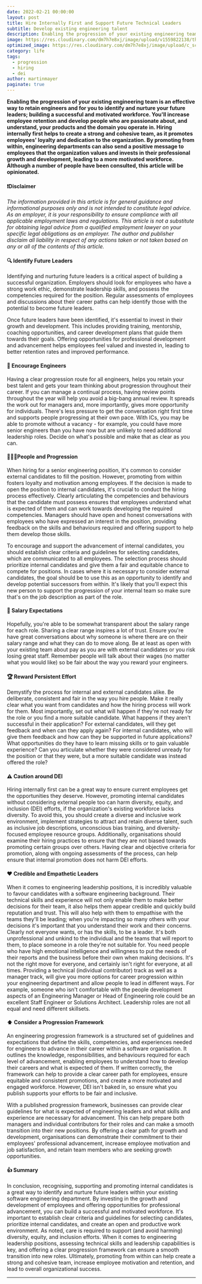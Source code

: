 ```yaml
---
date: 2022-02-21 00:00:00
layout: post
title: Hire Internally First and Support Future Technical Leaders
subtitle: Develop existing engineering talent
description: Enabling the progression of your existing engineering team is an effective way to retain engineers and for you to identify and nurture your future leaders; building a successful and motivated workforce. You'll increase employee retention and develop people who are passionate about, and understand, your products and the domain you operate in. Hiring internally first helps to create a strong and cohesive team, as it promotes employees' loyalty and dedication to the organization. By promoting from within, engineering departments can also send a positive message to employees that the organization values and invests in their professional growth and development, leading to a more motivated workforce. Although a number of people have been consulted, this article will be opinionated.
image: https://res.cloudinary.com/dm7h7e8xj/image/upload/v1559822138/theme9_v273a9.jpg
optimized_image: https://res.cloudinary.com/dm7h7e8xj/image/upload/c_scale,w_380/v1559822138/theme9_v273a9.jpg
category: life
tags:
  - progression
  - hiring
  - dei
author: martinmayer
paginate: true
---
```

**Enabling the progression of your existing engineering team is an effective way to retain engineers and for you to identify and nurture your future leaders; building a successful and motivated workforce. You'll increase employee retention and develop people who are passionate about, and understand, your products and the domain you operate in. Hiring internally first helps to create a strong and cohesive team, as it promotes employees' loyalty and dedication to the organization. By promoting from within, engineering departments can also send a positive message to employees that the organization values and invests in their professional growth and development, leading to a more motivated workforce. Although a number of people have been consulted, this article will be opinionated.**

#### ❗Disclaimer

*The information provided in this article is for general guidance and informational purposes only and is not intended to constitute legal advice. As an employer, it is your responsibility to ensure compliance with all applicable employment laws and regulations. This article is not a substitute for obtaining legal advice from a qualified employment lawyer on your specific legal obligations as an employer. The author and publisher disclaim all liability in respect of any actions taken or not taken based on any or all of the contents of this article.* 

#### 🔍 Identify Future Leaders

Identifying and nurturing future leaders is a critical aspect of building a successful organization. Employers should look for employees who have a strong work ethic, demonstrate leadership skills, and possess the competencies required for the position. Regular assessments of employees and discussions about their career paths can help identify those with the potential to become future leaders.

Once future leaders have been identified, it's essential to invest in their growth and development. This includes providing training, mentorship, coaching opportunities, and career development plans that guide them towards their goals. Offering opportunities for professional development and advancement helps employees feel valued and invested in, leading to better retention rates and improved performance.

#### 🤝 Encourage Engineers

Having a clear progression route for all engineers, helps you retain your best talent and gets your team thinking about progression throughout their career. If you can manage a continual process, having review points throughout the year will help you avoid a big-bang annual review. It spreads the work out for managers and, more importantly, gives more opportunity for individuals. There's less pressure to get the conversation right first time and supports people progressing at their own pace. With ICs, you may be able to promote without a vacancy - for example, you could have more senior engineers than you have now but are unlikely to need additional leadership roles. Decide on what's possible and make that as clear as you can.

#### 🧑‍🤝‍🧑People and Progression

When hiring for a senior engineering position, it's common to consider external candidates to fill the position. However, promoting from within fosters loyalty and motivation among employees. If the decision is made to open the position to internal candidates, it's crucial to conduct the hiring process effectively. Clearly articulating the competencies and behaviours that the candidate must possess ensures that employees understand what is expected of them and can work towards developing the required competencies. Managers should have open and honest conversations with employees who have expressed an interest in the position, providing feedback on the skills and behaviours required and offering support to help them develop those skills.

To encourage and support the advancement of internal candidates, you should establish clear criteria and guidelines for selecting candidates, which are communicated to all employees. The selection process should prioritize internal candidates and give them a fair and equitable chance to compete for positions. In cases where it is necessary to consider external candidates, the goal should be to use this as an opportunity to identify and develop potential successors from within. It's likely that you'll expect this new person to support the progression of your internal team so make sure that's on the job description as part of the role.

#### 💸 Salary Expectations

Hopefully, you're able to be somewhat transparent about the salary range for each role. Sharing a clear range inspires a lot of trust. Ensure you're have great conversations about why someone is where there are on their salary range and what they can do to move along. Be at least as open with your existing team about pay as you are with external candidates or you risk losing great staff. Remember people will talk about their wages (no matter what you would like) so be fair about the way you reward your engineers.

#### 🏆 Reward Persistent Effort

Demystify the process for internal and external candidates alike. Be deliberate, consistent and fair in the way you hire people. Make it really clear what you want from candidates and how the hiring process will work for them. Most importantly, set out what will happen if they're not ready for the role or you find a more suitable candidate. What happens if they aren't successful in their application? For external candidates, will they get feedback and when can they apply again? For internal candidates, who will give them feedback and how can they be supported in future applications? What opportunities do they have to learn missing skills or to gain valuable experience? Can you articulate whether they were considered unready for the position or that they were, but a more suitable candidate was instead offered the role?

#### ⚠ Caution around DEI

Hiring internally first can be a great way to ensure current employees get the opportunities they deserve. However, promoting internal candidates without considering external people too can harm diversity, equity, and inclusion (DEI) efforts, if the organization's existing workforce lacks diversity. To avoid this, you should create a diverse and inclusive work environment, implement strategies to attract and retain diverse talent, such as inclusive job descriptions, unconscious bias training, and diversity-focused employee resource groups. Additionally, organisations should examine their hiring practices to ensure that they are not biased towards promoting certain groups over others. Having clear and objective criteria for promotion, along with ongoing assessments of the process, can help ensure that internal promotion does not harm DEI efforts.

#### ❤️ Credible and Empathetic Leaders

When it comes to engineering leadership positions, it is incredibly valuable to favour candidates with a software engineering background. Their technical skills and experience will not only enable them to make better decisions for their team, it also helps them appear credible and quickly build reputation and trust. This will also help with them to empathise with the teams they'll be leading; when you're impacting so many others with your decisions it's important that you understand their work and their concerns. Clearly not everyone wants, or has the skills, to be a leader. It's both unprofessional and unkind to the individual and the teams that will report to them, to place someone in a role they're not suitable for. You need people who have high emotional intelligence and willingness to put the needs of their reports and the business before their own when making decisions. It's not the right move for everyone, and certainly isn't right for everyone, at all times. Providing a technical (individual contributor) track as well as a manager track, will give you more options for career progression within your engineering department and allow people to lead in different ways. For example, someone who isn't comfortable with the people development aspects of an Engineering Manager or Head of Engineering role could be an excellent Staff Engineer or Solutions Architect. Leadership roles are not all equal and need different skillsets.

#### ⬆️ Consider a Progression Framework

An engineering progression framework is a structured set of guidelines and expectations that define the skills, competencies, and experiences needed for engineers to advance in their career within a software organisation. It outlines the knowledge, responsibilities, and behaviours required for each level of advancement, enabling employees to understand how to develop their careers and what is expected of them. If written correctly, the framework can help to provide a clear career path for employees, ensure equitable and consistent promotions, and create a more motivated and engaged workforce. However, DEI isn't baked in, so ensure what you publish supports your efforts to be fair and inclusive.

With a published progression framework, businesses can provide clear guidelines for what is expected of engineering leaders and what skills and experience are necessary for advancement. This can help prepare both managers and individual contributors for their roles and can make a smooth transition into their new positions. By offering a clear path for growth and development, organisations can demonstrate their commitment to their employees' professional advancement, increase employee motivation and job satisfaction, and retain team members who are seeking growth opportunities.

#### 👍 Summary

In conclusion, recognising, supporting and promoting internal candidates is a great way to identify and nurture future leaders within your existing software engineering department. By investing in the growth and development of employees and offering opportunities for professional advancement, you can build a successful and motivated workforce. It's important to establish clear criteria and guidelines for selecting candidates, prioritize internal candidates, and create an open and productive work environment. As noted, care is required to support (and avoid harming) diversity, equity, and inclusion efforts. When it comes to engineering leadership positions, assessing technical skills and leadership capabilities is key, and offering a clear progression framework can ensure a smooth transition into new roles. Ultimately, promoting from within can help create a strong and cohesive team, increase employee motivation and retention, and lead to overall organizational success.

---
